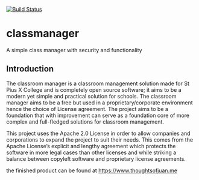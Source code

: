 [![Build Status](https://travis-ci.org/emendozaspx/classmanager.svg?branch=master)](https://travis-ci.org/emendozaspx/classmanager)
# classmanager
A simple class manager with security and functionality

## Introduction
The classroom manager is a classroom management solution made for St Pius X College and is completely open source 
software; it aims to be a modern yet simple and practical solution for schools. The classroom manager aims to be a free 
but used in a proprietary/corporate environment hence the choice of License agreement. The project aims to be a 
foundation that with improvement can serve as a foundation core of more complex and full-fledged solutions for classroom 
management.

This project uses the Apache 2.0 License in order to allow companies and corporations to expand the project to suit 
their needs. This comes from the Apache License’s explicit and lengthy agreement which protects the software in more 
legal cases than other licenses and while striking a balance between copyleft software and proprietary license agreements.

the finished product can be found at https://www.thoughtsofjuan.me
